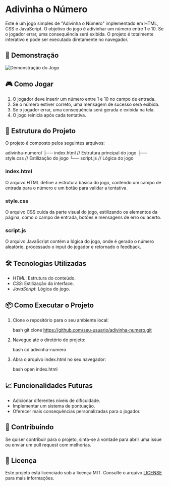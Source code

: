 # Adivinha o Número

Este é um jogo simples de "Adivinha o Número" implementado em HTML, CSS e JavaScript. O objetivo do jogo é adivinhar um número entre 1 e 10. Se o jogador errar, uma consequência será exibida. O projeto é totalmente interativo e pode ser executado diretamente no navegador.

## 🚀 Demonstração

![Demonstração do Jogo](screenshot.png) <!-- Se quiser adicionar uma imagem de exemplo, adicione um screenshot do jogo -->

## 🎮 Como Jogar

1. O jogador deve inserir um número entre 1 e 10 no campo de entrada.
2. Se o número estiver correto, uma mensagem de sucesso será exibida.
3. Se o jogador errar, uma consequência será gerada e exibida na tela.
4. O jogo reinicia após cada tentativa.

## 📂 Estrutura do Projeto

O projeto é composto pelos seguintes arquivos:

adivinha-numero/
├── index.html   // Estrutura principal do jogo
├── style.css    // Estilização do jogo
└── script.js    // Lógica do jogo

### index.html

O arquivo HTML define a estrutura básica do jogo, contendo um campo de entrada para o número e um botão para validar a tentativa.

### style.css

O arquivo CSS cuida da parte visual do jogo, estilizando os elementos da página, como o campo de entrada, botões e mensagens de erro ou acerto.

### script.js

O arquivo JavaScript contém a lógica do jogo, onde é gerado o número aleatório, processado o input do jogador e retornado o feedback.

## 🛠 Tecnologias Utilizadas

- *HTML*: Estrutura do conteúdo.
- *CSS*: Estilização da interface.
- *JavaScript*: Lógica do jogo.

## 📦 Como Executar o Projeto

1. Clone o repositório para o seu ambiente local:

    bash
    git clone https://github.com/seu-usuario/adivinha-numero.git
    

2. Navegue até o diretório do projeto:

    bash
    cd adivinha-numero
    

3. Abra o arquivo index.html no seu navegador:

    bash
    open index.html
    

## 📈 Funcionalidades Futuras

- Adicionar diferentes níveis de dificuldade.
- Implementar um sistema de pontuação.
- Oferecer mais consequências personalizadas para o jogador.

## 🤝 Contribuindo

Se quiser contribuir para o projeto, sinta-se à vontade para abrir uma issue ou enviar um pull request com melhorias.

## 📝 Licença

Este projeto está licenciado sob a licença MIT. Consulte o arquivo [LICENSE](LICENSE) para mais informações.


